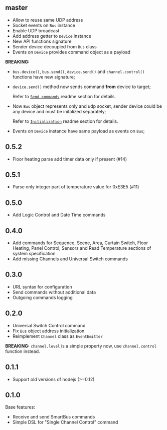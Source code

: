 ## master

  * Allow to reuse same UDP address
  * Socket events on `Bus` instance
  * Enable UDP broadcast
  * Add address getter to `Device` instance
  * New API functions signature
  * Sender device decoupled from `Bus` class
  * Events on `Device` provides command object as a payload

**BREAKING:**

  - `bus.device()`, `bus.send()`, `device.send()` and
    `channel.control()` functions have new signature;
  - `device.send()` method now sends command **from** device
    to target;

    Refer to [`Send commands`](README.md#send-commands)
    readme section for details.

  - Now `Bus` object represents only and udp socket,
    sender device could be any device and must be initalized
    separately;

    Refer to [`Initialization`](README.md#initialization)
    readme section for details.

  - Events on `Device` instance have same payload as events on `Bus`;

## 0.5.2

  * Floor heating parse add timer data only if present (#14)

## 0.5.1

  * Parse only integer part of temperature value for 0xE3E5 (#11)

## 0.5.0

  * Add Logic Control and Date Time commands

## 0.4.0

  * Add commands for Sequence, Scene, Area, Curtain Switch, Floor Heating,
    Panel Control, Sensors and Read Temperature sections of
    system specification
  * Add missing Channels and Universal Switch commands

## 0.3.0

  * URL syntax for configuration
  * Send commands without additional data
  * Outgoing commands logging

## 0.2.0

  * Universal Switch Control command
  * Fix `Bus` object address initialization
  * Reimplement `Channel` class as `EventEmitter`

**BREAKING:** `channel.level` is a simple property now,
use `channel.control` function instead.

## 0.1.1

  * Support old versions of nodejs (>=0.12)

## 0.1.0

  Base features:

  * Receive and send SmartBus commands
  * Simple DSL for "Single Channel Control" command
